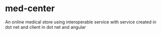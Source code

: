 # med-center
An online medical store using interoperable service with service created in dot net and client in dot net and angular
